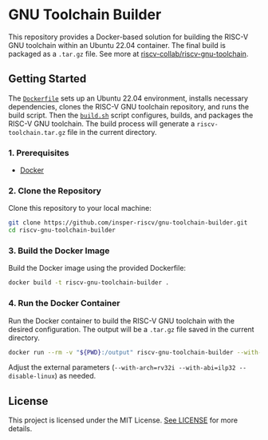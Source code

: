 # GNU Toolchain Builder

This repository provides a Docker-based solution for building the RISC-V GNU
toolchain within an Ubuntu 22.04 container. The final build is packaged as a
`.tar.gz` file. See more at
[riscv-collab/riscv-gnu-toolchain](https://github.com/riscv-collab/riscv-gnu-toolchain).

## Getting Started

The [`Dockerfile`](Dockerfile) sets up an Ubuntu 22.04 environment, installs
necessary dependencies, clones the RISC-V GNU toolchain repository, and runs the
build script. Then the [`build.sh`](build.sh) script configures, builds, and
packages the RISC-V GNU toolchain. The build process will generate a
`riscv-toolchain.tar.gz` file in the current directory.

### 1. Prerequisites

- [Docker](https://www.docker.com/products/docker-desktop/)

### 2. Clone the Repository

Clone this repository to your local machine:

```sh
git clone https://github.com/insper-riscv/gnu-toolchain-builder.git
cd riscv-gnu-toolchain-builder
```

### 3. Build the Docker Image

Build the Docker image using the provided Dockerfile:

```sh
docker build -t riscv-gnu-toolchain-builder .
```

### 4. Run the Docker Container

Run the Docker container to build the RISC-V GNU toolchain with the desired
configuration. The output will be a `.tar.gz` file saved in the current
directory.

```sh
docker run --rm -v "${PWD}:/output" riscv-gnu-toolchain-builder --with-arch=rv32i --with-abi=ilp32 --disable-linux
```

Adjust the external parameters
(`--with-arch=rv32i --with-abi=ilp32 --disable-linux`) as needed.

## License

This project is licensed under the MIT License. [See LICENSE](LICENSE) for more
details.
